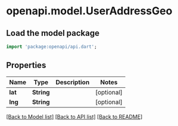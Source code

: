 # openapi.model.UserAddressGeo

## Load the model package
```dart
import 'package:openapi/api.dart';
```

## Properties
Name | Type | Description | Notes
------------ | ------------- | ------------- | -------------
**lat** | **String** |  | [optional] 
**lng** | **String** |  | [optional] 

[[Back to Model list]](../README.md#documentation-for-models) [[Back to API list]](../README.md#documentation-for-api-endpoints) [[Back to README]](../README.md)


